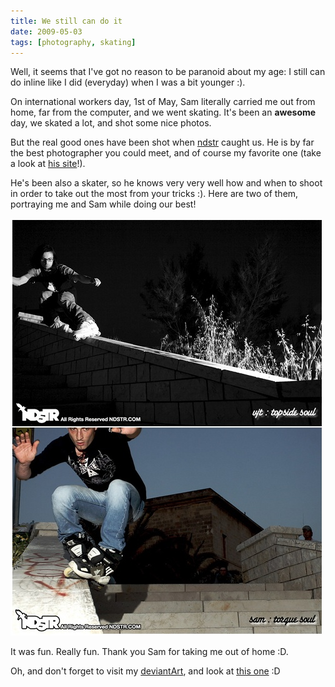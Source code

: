 ```yaml
---
title: We still can do it
date: 2009-05-03
tags: [photography, skating]
---
```


Well, it seems that I've got no reason to be paranoid about my age: I still can
do inline like I did (everyday) when I was a bit younger :).

On international workers day, 1st of May, Sam literally carried me out from
home, far from the computer, and we went skating. It's been an **awesome** day,
we skated a lot, and shot some nice photos.

But the real good ones have been shot when [ndstr](http://ndstr.com/) caught
us. He is by far the best photographer you could meet, and of course my
favorite one (take a look at [his site](http://ndstr.com/)!).

He's been also a skater, so he knows very very well how and when to shoot in
order to take out the most from your tricks :). Here are two of them,
portraying me and Sam while doing our best!

![Skating Photo](sk8_-_sam_vjt_1st_may.jpg)

It was fun. Really fun. Thank you Sam for taking me out of home :D.

Oh, and don't forget to visit my [deviantArt](http://devjt.deviantart.com/),
and look at [this
one](http://devjt.deviantart.com/art/disaster-soul-slide-84469475) :D
